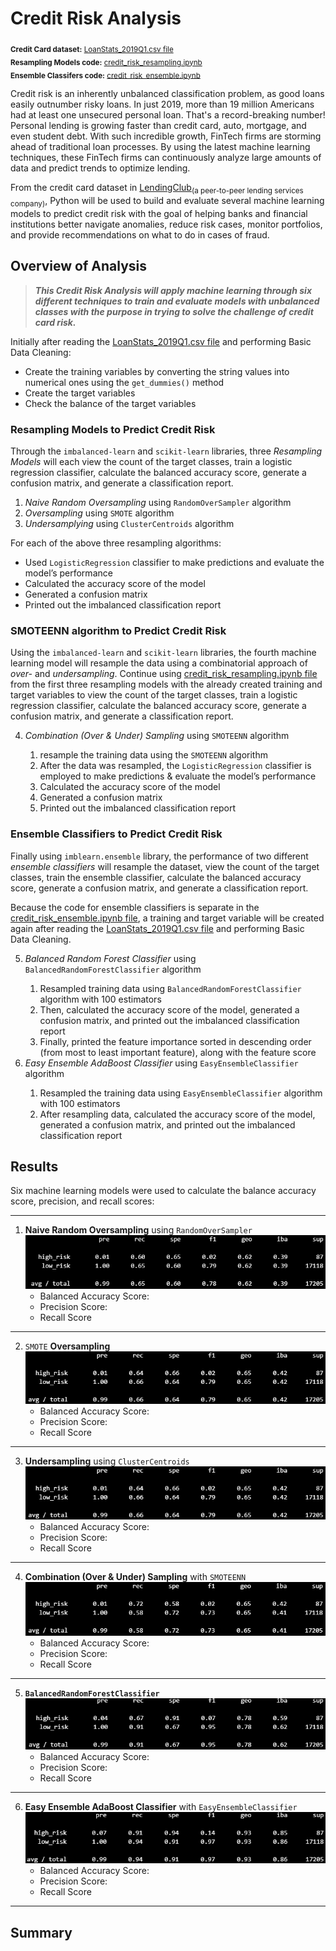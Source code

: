 # Credit Risk Analysis
<sub>**Credit Card dataset:** [LoanStats_2019Q1.csv file](https://github.com/vzhang90/Credit_Risk_Analysis/blob/main/LoanStats_2019Q1.csv)</sub>   
<sub>**Resampling Models code:** [credit_risk_resampling.ipynb](https://github.com/vzhang90/Credit_Risk_Analysis/blob/main/credit_risk_resampling.ipynb)</sub>   
<sub>**Ensemble Classifers code:** [credit_risk_ensemble.ipynb](https://github.com/vzhang90/Credit_Risk_Analysis/blob/main/credit_risk_ensemble.ipynb)</sub>

Credit risk is an inherently unbalanced classification problem, as good loans easily outnumber risky loans. In just 2019, more than 19 million Americans had at least one unsecured personal loan. That's a record-breaking number! Personal lending is growing faster than credit card, auto, mortgage, and even student debt. With such incredible growth, FinTech firms are storming ahead of traditional loan processes. By using the latest machine learning techniques, these FinTech firms can continuously analyze large amounts of data and predict trends to optimize lending.

From the credit card dataset in [LendingClub](https://github.com/vzhang90/Credit_Risk_Analysis/blob/main/LoanStats_2019Q1.csv)<sub>(a peer-to-peer lending services company)</sub>, Python will be used to build and evaluate several machine learning models to predict credit risk with the goal of helping banks and financial institutions better navigate anomalies, reduce risk cases, monitor portfolios, and provide recommendations on what to do in cases of fraud.

## Overview of Analysis
 > ***This Credit Risk Analysis will apply machine learning through six different techniques to train and evaluate models with unbalanced classes with the purpose in trying to solve the challenge of credit card risk.***

Initially after reading the [LoanStats_2019Q1.csv file](https://github.com/vzhang90/Credit_Risk_Analysis/blob/main/LoanStats_2019Q1.csv) and performing Basic Data Cleaning:
- Create the training variables by converting the string values into numerical ones using the `get_dummies()` method
- Create the target variables
- Check the balance of the target variables

### Resampling Models to Predict Credit Risk
Through the `imbalanced-learn` and `scikit-learn` libraries, three *Resampling Models* will each view the count of the target classes, train a logistic regression classifier, calculate the balanced accuracy score, generate a confusion matrix, and generate a classification report.
1) *Naive Random Oversampling* using `RandomOverSampler` algorithm 
2) *Oversampling* using `SMOTE` algorithm  
3) *Undersamplying* using `ClusterCentroids` algorithm

For each of the above three resampling algorithms:
- Used `LogisticRegression` classifier to make predictions and evaluate the model’s performance
- Calculated the accuracy score of the model
- Generated a confusion matrix
- Printed out the imbalanced classification report


### SMOTEENN algorithm to Predict Credit Risk
Using the `imbalanced-learn` and `scikit-learn` libraries, the fourth machine learning model will resample the data using a combinatorial approach of *over-* and *undersampling*. Continue using [credit_risk_resampling.ipynb file](https://github.com/vzhang90/Credit_Risk_Analysis/blob/main/credit_risk_resampling.ipynb) from the first three resampling models with the already created training and target variables to view the count of the target classes, train a logistic regression classifier, calculate the balanced accuracy score, generate a confusion matrix, and generate a classification report.
<ol start="4">
    <li><em>Combination (Over & Under) Sampling</em> using <code>SMOTEENN</code> algorithm</li>
        <ol>
            <li> resample the training data using the <code>SMOTEENN</code> algorithm</li>
            <li> After the data was resampled, the <code>LogisticRegression</code> classifier is employed to make predictions & evaluate the model’s performance
            <li>Calculated the accuracy score of the model</li>
            <li>Generated a confusion matrix</li>
            <li>Printed out the imbalanced classification report</li>
        </ol>
</ol>

### Ensemble Classifiers to Predict Credit Risk
Finally using `imblearn.ensemble` library, the performance of two different *ensemble classifiers* will resample the dataset, view the count of the target classes, train the ensemble classifier, calculate the balanced accuracy score, generate a confusion matrix, and generate a classification report.

Because the code for ensemble classifiers is separate in the [credit_risk_ensemble.ipynb file](https://github.com/vzhang90/Credit_Risk_Analysis/blob/main/credit_risk_ensemble.ipynb), a training and target variable will be created again after reading the [LoanStats_2019Q1.csv file](https://github.com/vzhang90/Credit_Risk_Analysis/blob/main/LoanStats_2019Q1.csv) and performing Basic Data Cleaning.

<ol start="5">
  <li><em>Balanced Random Forest Classifier</em> using <code>BalancedRandomForestClassifier</code> algorithm</li>
    <ol>
        <li>Resampled training data using <code>BalancedRandomForestClassifier</code> algorithm with 100 estimators
        <li>Then, calculated the accuracy score of the model, generated a confusion matrix, and printed out the imbalanced classification report</li>
        <li>Finally, printed the feature importance sorted in descending order (from most to least important feature), along with the feature score</li>
    </ol>
  <li><em>Easy Ensemble AdaBoost Classifier</em> using <code>EasyEnsembleClassifier</code> algorithm</li>
    <ol>
        <li>Resampled the training data using <code>EasyEnsembleClassifier</code> algorithm with 100 estimators</li>
        <li>After resampling data, calculated the accuracy score of the model, generated a confusion matrix, and printed out the imbalanced classification report</li>
    </ol>
</ol>

## Results
Six machine learning models were used to calculate the balance accuracy score, precision, and recall scores:

---
1) **Naive Random Oversampling** using `RandomOverSampler`
![Naive Random Oversampling Imbalanced Classification Report](https://github.com/vzhang90/Credit_Risk_Analysis/blob/main/images/naive_random_sampling_imbclass.png)
    - Balanced Accuracy Score:
    - Precision Score:
    - Recall Score
---
2) `SMOTE` **Oversampling**
![SMOTE imblanace classification report](https://github.com/vzhang90/Credit_Risk_Analysis/blob/main/images/SMOTE_oversampling_imbclass.png)
    - Balanced Accuracy Score:
    - Precision Score:
    - Recall Score
---
3) **Undersampling** using `ClusterCentroids`
![ClusterCentroids classification report imbalanced](https://github.com/vzhang90/Credit_Risk_Analysis/blob/main/images/SMOTE_oversampling_imbclass.png)
    - Balanced Accuracy Score:
    - Precision Score:
    - Recall Score
---
4) **Combination (Over & Under) Sampling** with `SMOTEENN`
![SMOTEEN classification report imbalanced](https://github.com/vzhang90/Credit_Risk_Analysis/blob/main/images/SMOTEENN_combosampling_imbclass.png)
    - Balanced Accuracy Score:
    - Precision Score:
    - Recall Score
---
5) **`BalancedRandomForestClassifier`**
![balanced forest classifier](https://github.com/vzhang90/Credit_Risk_Analysis/blob/main/images/balanced_random_forest_classifier_imbclass.png)
    - Balanced Accuracy Score:
    - Precision Score:
    - Recall Score
---
6) **Easy Ensemble AdaBoost Classifier** with `EasyEnsembleClassifier`
![ECC classification report imbalanced](https://github.com/vzhang90/Credit_Risk_Analysis/blob/main/images/ECC_imbclass.png)
    - Balanced Accuracy Score:
    - Precision Score:
    - Recall Score
---

## Summary